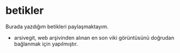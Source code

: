# betikler
Burada yazdığım betikleri paylaşmaktayım.

* arsivegit, web arşivinden alınan en son viki görüntüsünü doğrudan bağlanmak için yapılmıştır.
